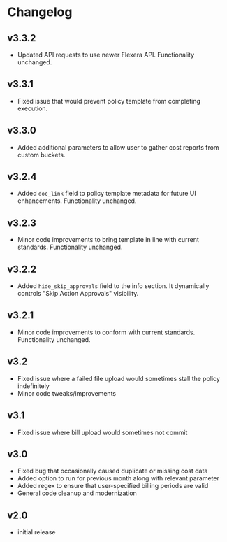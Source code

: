 # Changelog

## v3.3.2

- Updated API requests to use newer Flexera API. Functionality unchanged.

## v3.3.1

- Fixed issue that would prevent policy template from completing execution.

## v3.3.0

- Added additional parameters to allow user to gather cost reports from custom buckets.

## v3.2.4

- Added `doc_link` field to policy template metadata for future UI enhancements. Functionality unchanged.

## v3.2.3

- Minor code improvements to bring template in line with current standards. Functionality unchanged.

## v3.2.2

- Added `hide_skip_approvals` field to the info section. It dynamically controls "Skip Action Approvals" visibility.

## v3.2.1

- Minor code improvements to conform with current standards. Functionality unchanged.

## v3.2

- Fixed issue where a failed file upload would sometimes stall the policy indefinitely
- Minor code tweaks/improvements

## v3.1

- Fixed issue where bill upload would sometimes not commit

## v3.0

- Fixed bug that occasionally caused duplicate or missing cost data
- Added option to run for previous month along with relevant parameter
- Added regex to ensure that user-specified billing periods are valid
- General code cleanup and modernization

## v2.0

- initial release
